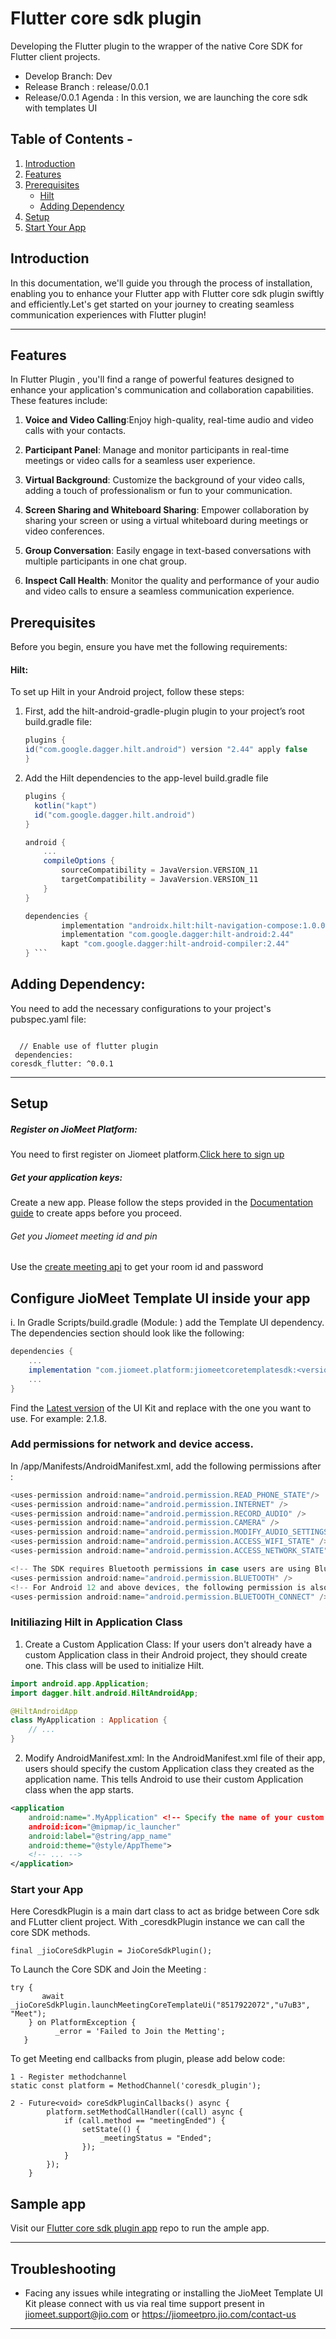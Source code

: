 # Flutter core sdk plugin 


Developing the Flutter plugin to the wrapper of the native Core SDK for Flutter client projects.

- Develop Branch:  Dev
- Release Branch :  release/0.0.1
- Release/0.0.1 Agenda : In this version, we are launching the core sdk with templates UI

## Table of Contents - 

1. [Introduction](#introduction)
2. [Features](#features)
3. [Prerequisites](#prerequisites)
   - [Hilt](#hilt-)
   - [Adding Dependency](#adding-dependency-)
4. [Setup](#setup)
5. [Start Your App](#start-your-app)

## Introduction

In this documentation, we'll guide you through the process of installation, enabling you to enhance your Flutter app with Flutter core sdk plugin swiftly and efficiently.Let's get started on your journey to creating seamless communication experiences with Flutter plugin!

---

## Features

In Flutter Plugin , you'll find a range of powerful features designed to enhance your application's communication and collaboration capabilities. These features include:

1. **Voice and Video Calling**:Enjoy high-quality, real-time audio and video calls with your contacts.

2. **Participant Panel**: Manage and monitor participants in real-time meetings or video calls for a seamless user experience.

3. **Virtual Background**: Customize the background of your video calls, adding a touch of professionalism or fun to your communication.

4. **Screen Sharing and Whiteboard Sharing**: Empower collaboration by sharing your screen or using a virtual whiteboard during meetings or video conferences.

5. **Group Conversation**: Easily engage in text-based conversations with multiple participants in one chat group.
6. **Inspect Call Health**: Monitor the quality and performance of your audio and video calls to ensure a seamless communication experience.


## Prerequisites

Before you begin, ensure you have met the following requirements:

#### Hilt:

To set up Hilt in your Android project, follow these steps:

1. First, add the hilt-android-gradle-plugin plugin to your project’s root build.gradle file:

   ```gradle
   plugins {
   id("com.google.dagger.hilt.android") version "2.44" apply false
   }
   ```

2. Add the Hilt dependencies to the app-level build.gradle file

   ````gradle
   plugins {
     kotlin("kapt")
     id("com.google.dagger.hilt.android")
   }

   android {
       ...
       compileOptions {
           sourceCompatibility = JavaVersion.VERSION_11
           targetCompatibility = JavaVersion.VERSION_11
       }
   }

   dependencies {
           implementation "androidx.hilt:hilt-navigation-compose:1.0.0"
           implementation "com.google.dagger:hilt-android:2.44"
           kapt "com.google.dagger:hilt-android-compiler:2.44"
   } ```
   ````

## Adding Dependency:

 You need to  add the necessary configurations to your project's pubspec.yaml file:

```

  // Enable use of flutter plugin
 dependencies:
coresdk_flutter: ^0.0.1

```

---

## Setup

##### Register on JioMeet Platform:

You need to first register on Jiomeet platform.[Click here to sign up](https://platform.jiomeet.com/login/signUp)

##### Get your application keys:

Create a new app. Please follow the steps provided in the [Documentation guide](https://dev.jiomeet.com/docs/quick-start/introduction) to create apps before you proceed.

###### Get you Jiomeet meeting id and pin

Use the [create meeting api](https://dev.jiomeet.com/docs/JioMeet%20Platform%20Server%20APIs/create-a-dynamic-meeting) to get your room id and password

## Configure JioMeet Template UI inside your app

i. In Gradle Scripts/build.gradle (Module: <projectname>) add the Template UI dependency. The dependencies section should look like the following:

```gradle
dependencies {
    ...
    implementation "com.jiomeet.platform:jiomeetcoretemplatesdk:<version>"
    ...
}
```

Find the [Latest version](https://github.com/JioMeet/JioMeetCoreTemplateSDK_ANDROID/releases) of the UI Kit and replace <version> with the one you want to use. For example: 2.1.8.

### Add permissions for network and device access.

In /app/Manifests/AndroidManifest.xml, add the following permissions after </application>:

```gradle
<uses-permission android:name="android.permission.READ_PHONE_STATE"/>
<uses-permission android:name="android.permission.INTERNET" />
<uses-permission android:name="android.permission.RECORD_AUDIO" />
<uses-permission android:name="android.permission.CAMERA" />
<uses-permission android:name="android.permission.MODIFY_AUDIO_SETTINGS" />
<uses-permission android:name="android.permission.ACCESS_WIFI_STATE" />
<uses-permission android:name="android.permission.ACCESS_NETWORK_STATE" />

<!-- The SDK requires Bluetooth permissions in case users are using Bluetooth devices. -->
<uses-permission android:name="android.permission.BLUETOOTH" />
<!-- For Android 12 and above devices, the following permission is also required. -->
<uses-permission android:name="android.permission.BLUETOOTH_CONNECT" />
```



### Initiliazing Hilt in Application Class

1. Create a Custom Application Class: If your users don't already have a custom Application class in their Android project, they should create one. This class will be used to initialize Hilt.

```kotlin
import android.app.Application;
import dagger.hilt.android.HiltAndroidApp;

@HiltAndroidApp
class MyApplication : Application {
    // ...
}
```

2. Modify AndroidManifest.xml: In the AndroidManifest.xml file of their app, users should specify the custom Application class they created as the application name. This tells Android to use their custom Application class when the app starts.

```xml
<application
    android:name=".MyApplication" <!-- Specify the name of your custom Application class -->
    android:icon="@mipmap/ic_launcher"
    android:label="@string/app_name"
    android:theme="@style/AppTheme">
    <!-- ... -->
</application>
```

### Start your App

Here CoresdkPlugin is a main dart class to act as bridge between Core sdk and FLutter client project. With _coresdkPlugin instance we can call the core SDK methods.

``` 
final _jioCoreSdkPlugin = JioCoreSdkPlugin();
``` 

To Launch the Core SDK and Join the Meeting :
```   
try {
       await _jioCoreSdkPlugin.launchMeetingCoreTemplateUi("8517922072","u7uB3", "Meet");
    } on PlatformException {
          _error = 'Failed to Join the Metting';
   }
```

To get Meeting end callbacks from plugin, please add below code:
```   
1 - Register methodchannel
static const platform = MethodChannel('coresdk_plugin');

2 - Future<void> coreSdkPluginCallbacks() async {
        platform.setMethodCallHandler((call) async {
            if (call.method == "meetingEnded") {
                setState(() {
                    _meetingStatus = "Ended";
                });
            }
        });
    }
```



## Sample app

Visit our [Flutter core sdk plugin app](https://github.com/JioMeet/coresdk_plugin) repo to run the ample app.

---

## Troubleshooting

- Facing any issues while integrating or installing the JioMeet Template UI Kit please connect with us via real time support present in jiomeet.support@jio.com or https://jiomeetpro.jio.com/contact-us

---




